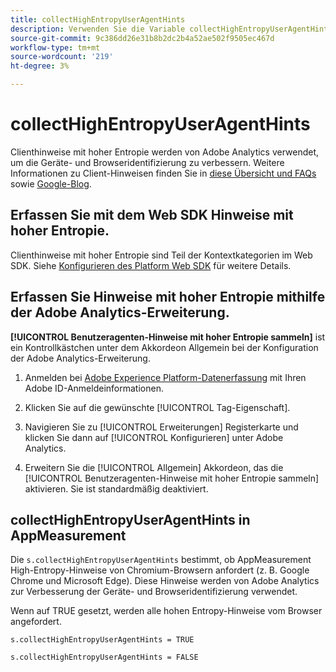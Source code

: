 ```yaml
---
title: collectHighEntropyUserAgentHints
description: Verwenden Sie die Variable collectHighEntropyUserAgentHints , um zu bestimmen, ob Adobe hohe Entropy-Hinweise von Chromium-Browsern anfordert (z. B. Google Chrome und Microsoft Edge).
source-git-commit: 9c386dd26e31b8b2dc2b4a52ae502f9505ec467d
workflow-type: tm+mt
source-wordcount: '219'
ht-degree: 3%

---
```



# collectHighEntropyUserAgentHints

Clienthinweise mit hoher Entropie werden von Adobe Analytics verwendet, um die Geräte- und Browseridentifizierung zu verbessern. Weitere Informationen zu Client-Hinweisen finden Sie in [diese Übersicht und FAQs](/help/technotes/client-hints.md) sowie [Google-Blog](https://web.dev/user-agent-client-hints/).

## Erfassen Sie mit dem Web SDK Hinweise mit hoher Entropie.

Clienthinweise mit hoher Entropie sind Teil der Kontextkategorien im Web SDK. Siehe [Konfigurieren des Platform Web SDK](https://experienceleague.adobe.com/docs/experience-platform/edge/fundamentals/configuring-the-sdk.html?lang=en) für weitere Details.

## Erfassen Sie Hinweise mit hoher Entropie mithilfe der Adobe Analytics-Erweiterung.

**[!UICONTROL Benutzeragenten-Hinweise mit hoher Entropie sammeln]** ist ein Kontrollkästchen unter dem Akkordeon Allgemein bei der Konfiguration der Adobe Analytics-Erweiterung.

1. Anmelden bei [Adobe Experience Platform-Datenerfassung](https://experience.adobe.com/#/@adobepm/data-collection) mit Ihren Adobe ID-Anmeldeinformationen.

1. Klicken Sie auf die gewünschte [!UICONTROL Tag-Eigenschaft].

1. Navigieren Sie zu [!UICONTROL Erweiterungen] Registerkarte und klicken Sie dann auf [!UICONTROL Konfigurieren] unter Adobe Analytics.

1. Erweitern Sie die [!UICONTROL Allgemein] Akkordeon, das die [!UICONTROL Benutzeragenten-Hinweise mit hoher Entropie sammeln] aktivieren. Sie ist standardmäßig deaktiviert.

## collectHighEntropyUserAgentHints in AppMeasurement

Die `s.collectHighEntropyUserAgentHints` bestimmt, ob AppMeasurement High-Entropy-Hinweise von Chromium-Browsern anfordert (z. B. Google Chrome und Microsoft Edge). Diese Hinweise werden von Adobe Analytics zur Verbesserung der Geräte- und Browseridentifizierung verwendet.

Wenn auf TRUE gesetzt, werden alle hohen Entropy-Hinweise vom Browser angefordert.

`s.collectHighEntropyUserAgentHints = TRUE`

`s.collectHighEntropyUserAgentHints = FALSE`